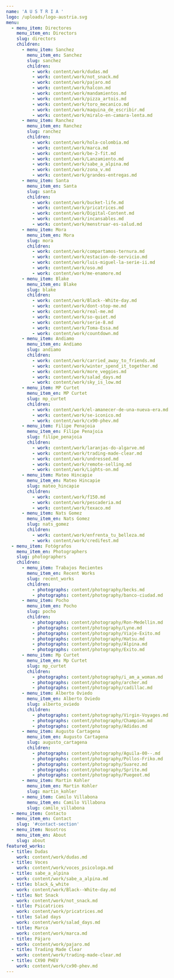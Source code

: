 ```yaml
---
name: 'A U S T R I A '
logo: /uploads/logo-austria.svg
menu:
  - menu_item: Directores
    menu_item_en: Directors
    slug: directors
    children:
      - menu_item: Sanchez
        menu_item_en: Sanchez
        slug: sanchez
        children:
          - work: content/work/dudas.md
          - work: content/work/not_snack.md
          - work: content/work/pajaro.md
          - work: content/work/halcon.md
          - work: content/work/mandamientos.md
          - work: content/work/pizza_artois.md
          - work: content/work/toro_mecanico.md
          - work: content/work/maquina_de_escribir.md
          - work: content/work/miralo-en-camara-lenta.md
      - menu_item: Ranchez
        menu_item_en: Ranchez
        slug: ranchez
        children:
          - work: content/work/hola-colombia.md
          - work: content/work/marca.md
          - work: content/work/be-2-fit.md
          - work: content/work/Lanzamiento.md
          - work: content/work/sabe_a_alpina.md
          - work: content/work/zona_v.md
          - work: content/work/grandes-entregas.md
      - menu_item: Santa
        menu_item_en: Santa
        slug: santa
        children:
          - work: content/work/bucket-life.md
          - work: content/work/pricatrices.md
          - work: content/work/Digital-Content.md
          - work: content/work/incansables.md
          - work: content/work/menstruar-es-salud.md
      - menu_item: Mora
        menu_item_en: Mora
        slug: mora
        children:
          - work: content/work/compartamos-ternura.md
          - work: content/work/estacion-de-servicio.md
          - work: content/work/luis-miguel-la-serie-ii.md
          - work: content/work/oso.md
          - work: content/work/me-enamore.md
      - menu_item: Blake
        menu_item_en: Blake
        slug: blake
        children:
          - work: content/work/Black--White-day.md
          - work: content/work/dont-stop-me.md
          - work: content/work/real-me.md
          - work: content/work/so-quiet.md
          - work: content/work/serie-8.md
          - work: content/work/Toma-Essa.md
          - work: content/work/countdown.md
      - menu_item: Andiamo
        menu_item_en: Andiamo
        slug: andiamo
        children:
          - work: content/work/carried_away_to_friends.md
          - work: content/work/winter_spend_it_together.md
          - work: content/work/more_veggies.md
          - work: content/work/salad_days.md
          - work: content/work/sky_is_low.md
      - menu_item: MP Curtet
        menu_item_en: MP Curtet
        slug: mp_curtet
        children:
          - work: content/work/el-amanecer-de-una-nueva-era.md
          - work: content/work/se-iconico.md
          - work: content/work/cx90-phev.md
      - menu_item: Filipe Penajoia
        menu_item_en: Filipe Penajoia
        slug: filipe_penajoia
        children:
          - work: content/work/laranjas-do-algarve.md
          - work: content/work/trading-made-clear.md
          - work: content/work/undressed.md
          - work: content/work/remote-selling.md
          - work: content/work/Lights-on.md
      - menu_item: Mateo Hincapie
        menu_item_en: Mateo Hincapie
        slug: mateo_hincapie
        children:
          - work: content/work/f150.md
          - work: content/work/pescaderia.md
          - work: content/work/texaco.md
      - menu_item: Nats Gomez
        menu_item_en: Nats Gomez
        slug: nats_gomez
        children:
          - work: content/work/enfrenta_tu_belleza.md
          - work: content/work/credifest.md
  - menu_item: Fotógrafos
    menu_item_en: Photographers
    slug: photographers
    children:
      - menu_item: Trabajos Recientes
        menu_item_en: Recent Works
        slug: recent_works
        children:
          - photographs: content/photography/becks.md
          - photographs: content/photography/banco-ciudad.md
      - menu_item: Pocho
        menu_item_en: Pocho
        slug: pocho
        children:
          - photographs: content/photography/Ron-Medellin.md
          - photographs: content/photography/Lyne.md
          - photographs: content/photography/Viaje-Exito.md
          - photographs: content/photography/Hatsu.md
          - photographs: content/photography/Alpina.md
          - photographs: content/photography/Exito.md
      - menu_item: Mp Curtet
        menu_item_en: Mp Curtet
        slug: mp_curtet
        children:
          - photographs: content/photography/i_am_a_woman.md
          - photographs: content/photography/archer.md
          - photographs: content/photography/cadillac.md
      - menu_item: Alberto Oviedo
        menu_item_en: Alberto Oviedo
        slug: alberto_oviedo
        children:
          - photographs: content/photography/Virgin-Voyages.md
          - photographs: content/photography/Champion.md
          - photographs: content/photography/Adidas.md
      - menu_item: Augusto Cartagena
        menu_item_en: Augusto Cartagena
        slug: augusto_cartagena
        children:
          - photographs: content/photography/Aguila-00--.md
          - photographs: content/photography/Pollos-Friko.md
          - photographs: content/photography/Suarez.md
          - photographs: content/photography/Sprite.md
          - photographs: content/photography/Puegeot.md
      - menu_item: Martin Kohler
        menu_item_en: Martin Kohler
        slug: martin_kohler
      - menu_item: Camilo Villabona
        menu_item_en: Camilo Villabona
        slug: camilo_villabona
  - menu_item: Contacto
    menu_item_en: Contact
    slug: '#contact-section'
  - menu_item: Nosotros
    menu_item_en: About
    slug: about
featured_works:
  - title: Dudas
    work: content/work/dudas.md
  - title: Voces
    work: content/work/voces_psicologa.md
  - title: sabe_a_alpina
    work: content/work/sabe_a_alpina.md
  - title: black_&_white
    work: content/work/Black--White-day.md
  - title: Not Snack
    work: content/work/not_snack.md
  - title: Psicatrices
    work: content/work/pricatrices.md
  - title: Salad days
    work: content/work/salad_days.md
  - title: Marca
    work: content/work/marca.md
  - title: Pájaro
    work: content/work/pajaro.md
  - title: Trading Made Clear
    work: content/work/trading-made-clear.md
  - title: CX90 PHEV
    work: content/work/cx90-phev.md
---
```


